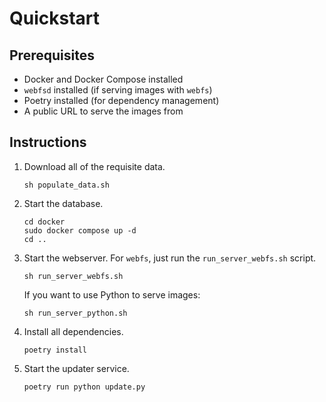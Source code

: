 # Quickstart

## Prerequisites

- Docker and Docker Compose installed
- `webfsd` installed (if serving images with `webfs`)
- Poetry installed (for dependency management)
- A public URL to serve the images from

## Instructions

1. Download all of the requisite data.

   ```
   sh populate_data.sh
   ```

2. Start the database.

   ```
   cd docker
   sudo docker compose up -d
   cd ..
   ```

3. Start the webserver.  For `webfs`, just run the `run_server_webfs.sh` script.

   ```
   sh run_server_webfs.sh
   ```

   If you want to use Python to serve images:

   ```
   sh run_server_python.sh
   ```

4. Install all dependencies.

   ```
   poetry install
   ```

5. Start the updater service.

   ```
   poetry run python update.py
   ```